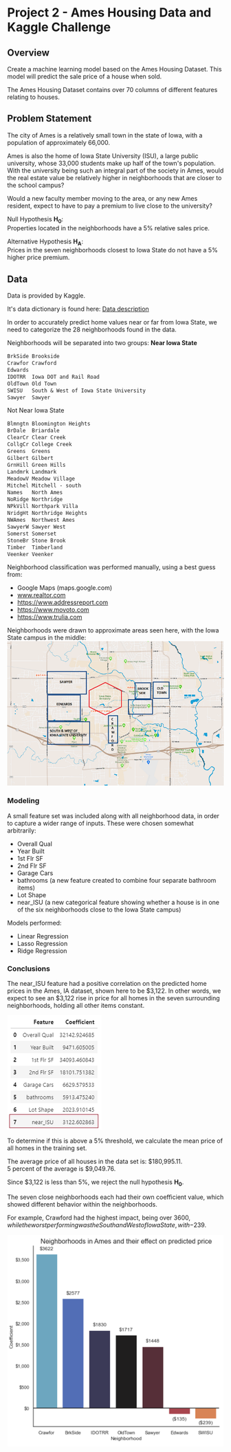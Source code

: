 # Project 2 - Ames Housing Data and Kaggle Challenge



## Overview
Create a machine learning model based on the Ames Housing Dataset. This model will predict the sale price of a house when sold.

The Ames Housing Dataset contains over 70 columns of different features relating to houses.

## Problem Statement

The city of Ames is a relatively small town in the state of Iowa, with a population of approximately 66,000.

Ames is also the home of Iowa State University (ISU), a large public university, whose 33,000 students make up half of the town's population. With the university being such an integral part of the society in Ames, would the real estate value be relatively higher in neighborhoods that are closer to the school campus?

Would a new faculty member moving to the area, or any new Ames resident, expect to have to pay a premium to live close to the university?

Null Hypothesis **H<sub>0</sub>**:<br>
Properties located in the neighborhoods have a 5% relative sales price.


Alternative Hypothesis **H<sub>A</sub>**:<br>
Prices in the seven neighborhoods closest to Iowa State do not have a 5% higher price premium.


## Data

Data is provided by Kaggle.

It's data dictionary is found here:
<a href="http://jse.amstat.org/v19n3/decock/DataDocumentation.txt" rel="nofollow">Data description</a>

In order to accurately predict home values near or far from Iowa State, we need to categorize the 28 neighborhoods found in the data.

Neighborhoods will be separated into two groups:
**Near Iowa State**
```
BrkSide	Brookside
Crawfor	Crawford
Edwards
IDOTRR	Iowa DOT and Rail Road
OldTown	Old Town
SWISU	South & West of Iowa State University
Sawyer	Sawyer
```

Not Near Iowa State
```Blueste	Bluestem
Blmngtn	Bloomington Heights
BrDale	Briardale
ClearCr	Clear Creek
CollgCr	College Creek
Greens	Greens
Gilbert	Gilbert
GrnHill	Green Hills
Landmrk	Landmark
MeadowV	Meadow Village
Mitchel	Mitchell - south
Names	North Ames
NoRidge	Northridge
NPkVill	Northpark Villa
NridgHt	Northridge Heights
NWAmes	Northwest Ames
SawyerW	Sawyer West
Somerst	Somerset
StoneBr	Stone Brook
Timber	Timberland
Veenker	Veenker
```

Neighborhood classification was performed manually, using a best guess from:

* Google Maps (maps.google.com)
* www.realtor.com
* https://www.addressreport.com
* https://www.movoto.com
* https://www.trulia.com


Neighborhoods were drawn to approximate areas seen here, with the Iowa State campus in the middle:
![Ames Neighborhoods](/code/images/ISU_Hoods.png)


### Modeling
A small feature set was included along with all neighborhood data, in order to capture a wider range of inputs.
These were chosen somewhat arbitrarily:
* Overall Qual
* Year Built
* 1st Flr SF
* 2nd Flr SF
* Garage Cars
* bathrooms (a new feature created to combine four separate bathroom items)
* Lot Shape
* near_ISU (a new categorical feature showing whether a house is in one of the six neighborhoods
close to the Iowa State campus)

Models performed:
* Linear Regression
* Lasso Regression
* Ridge Regression

### Conclusions

The near_ISU feature had a positive correlation on the predicted home prices in the Ames, IA dataset, shown here
to be $3,122.  In other words, we expect to see an $3,122 rise in price for all homes in the seven
surrounding neighborhoods, holding all other items constant.

![Model results](/code/images/near_ISU_result.png)

To determine if this is above a 5% threshold, we calculate the mean price of all homes in the training set.

The average price of all houses in the data set is: $180,995.11.<br>
5 percent of the average is $9,049.76.

Since $3,122 is less than 5%, we reject the null hypothesis **H<sub>0</sub>**.

The seven close neighborhoods each had their own coefficient value, which showed different behavior within
the neighborhoods.

For example, Crawford had the highest impact, being over $3600, while the worst performing was the
South and West of Iowa State, with -$239.

![Neighborhoods](code/images/Hood_bar_chart.png)
